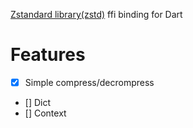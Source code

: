[Zstandard library(zstd)](https://github.com/facebook/zstd) ffi binding for Dart

# Features
- [x] Simple compress/decrompress
- [] Dict
- [] Context

